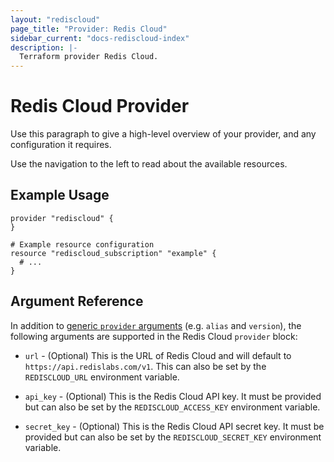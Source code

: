 ```yaml
---
layout: "rediscloud"
page_title: "Provider: Redis Cloud"
sidebar_current: "docs-rediscloud-index"
description: |-
  Terraform provider Redis Cloud.
---
```


# Redis Cloud Provider

Use this paragraph to give a high-level overview of your provider, and any configuration it requires.

Use the navigation to the left to read about the available resources.

## Example Usage

```hcl
provider "rediscloud" {
}

# Example resource configuration
resource "rediscloud_subscription" "example" {
  # ...
}
```

## Argument Reference

In addition to [generic `provider` arguments](https://www.terraform.io/docs/configuration/providers.html)
(e.g. `alias` and `version`), the following arguments are supported in the Redis Cloud
`provider` block:
 
* `url` - (Optional) This is the URL of Redis Cloud and will default to `https://api.redislabs.com/v1`.
This can also be set by the `REDISCLOUD_URL` environment variable. 

* `api_key` - (Optional) This is the Redis Cloud API key. It must be provided but can also be set by the
`REDISCLOUD_ACCESS_KEY` environment variable.

* `secret_key` - (Optional) This is the Redis Cloud API secret key. It must be provided but can also be set
by the `REDISCLOUD_SECRET_KEY` environment variable.
